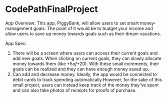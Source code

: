 # CodePathFinalProject

App Overview: This app, PiggyBank, will allow users to set smart money-management goals. The point of it would be to budget your income and allow users to save up money towards goals such as their dream vacations.

App Spec: 
1. There will be a screen where users can access their current goals and add new goals. When clicking on current goals, they can slowly allocate money towards them (like +$5 of +$20). With these small increments, their goals can be realized and they can have enough money saved up.
2. Can add and decrease money. Ideally, the app would be connected to debit cards to track spending automatically.However, for the sake of this small project, users can instead keep track of the money they've spent and can also take photos of receipts for proofs of purchase.


